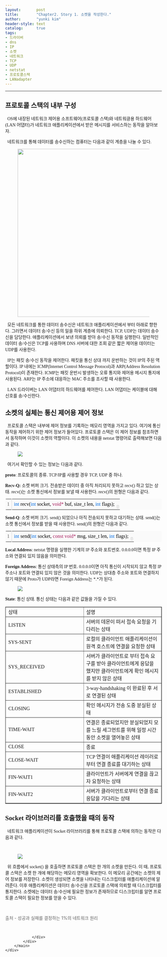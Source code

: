 ```yaml
---
layout:       post
title:        "Chapter2. Story 1. 소켓을 작성한다."
author:       "yunki kim"
header-style: text
catalog:      true
tags: 
- 드라이버
- dns
- IP
- 소켓
- 네트워크
- TCP
- UDP
- netstat
- 프로토콜스택
- LANadapter
---
```


<head></head>
<body id="tt-body-page" class="">
<div id="wrap" class="wrap-right">
    <div id="container">
        <main class="main ">
            <div class="area-main">
                <div class="area-view">
                    <div class="article-header"></div>
                    <hr>
                    <div class="article-view">
                        <div class="contents_style">
                            <h2 data-ke-size="size26"><span style="font-family: 'Noto Serif KR';"><b>프로토콜 스택의 내부 구성</b></span></h2>
<p data-ke-size="size16"><span style="font-family: 'Noto Serif KR';">&nbsp; OS에 내장된 네트워크 제어용 소프트웨어(프로토콜 스택)와 네트워킁용 하드웨어(LAN 어댑터)가 네트워크 애플리케이션에서 받은 메시지를 서비스하는 동작을 알아보자.</span></p>
<p data-ke-size="size16"><span style="font-family: 'Noto Serif KR';">&nbsp; 네트워크를 통해 데이터를 송수신하는 컴퓨터는 다음과 같이 계층을 나눌 수 있다.</span></p>
<p></p><figure class="imageblock alignCenter" width="774" height="539">
    <span data-lightbox="lightbox">
        <img src="/img/Q2hhcHRlcjIuIFN0b3J5IDEuIOyGjOy8k+ydhCDsnpHshLHtlZzri6Qu/img.png" width="774" height="539">
    </span>
    <figcaption></figcaption>
</figure><p></p>
<p data-ke-size="size16"><span style="font-family: 'Noto Serif KR';">&nbsp; 모든 네트워크를 통한 데이터 송수신은 네트워크 애플리케이션에서 부터 아래로 향한다. 그러면서 데이터 송/수신 등의 일을 하위 계층에 의뢰한다. TCP, UDP는 데이터 송수신을 담당한다. 애플리케이션에서 보낸 의뢰를 받아 송/수신 동작을 실행한다. 일반적인 데이터 송/수신은 TCP를 사용하며 DNS 서버에 대한 조회 같은 짧은 제어용 데이터는 UDP를 사용한다.</span></p>
<p data-ke-size="size16"><span style="font-family: 'Noto Serif KR';">&nbsp; IP는 패킷 송/수신 동작을 제어한다. 패킷을 통신 상대 까지 운반하는 것이 IP의 주된 역할이다. IP 내에는 ICMP(Internet Control Message Protocol)과 ARP(Address Resolution Protocol)이 존재한다. ICMP는 패킷 운반시 발생하는 오류 통지와 제어용 메시지 통지에 사용된다. ARP는 IP 주소에 대응하는 MAC 주소를 조사할 때 사용한다.</span></p>
<p data-ke-size="size16"><span style="font-family: 'Noto Serif KR';">&nbsp; LAN 드라이버는 LAN 어댑터의 하드웨어를 제어한다. LAN 어댑터는 케이블에 대해 신호를 송/수신한다.</span></p>
<h2 data-ke-size="size26"><span style="font-family: 'Noto Serif KR';"><b>소켓의 실체는 통신 제어용 제어 정보</b></span></h2>
<p data-ke-size="size16"><span style="font-family: 'Noto Serif KR';">&nbsp; 프로토콜 스택은 내부에 제어 정보를 기록하는 메모리 영역을 가지고 있다. 여기에 통신 동작을 제어하기 위한 제어 정보가 들어있다. 프로토콜 스택은 이 제어 정보를 참조하면서 동작하며 이것이 소켓의 역할이다. 이 소켓의 내용을 netstat 명령어로 출력해보면 다음과 같다.</span></p>
<p></p><figure class="imageblock alignCenter">
    <span data-lightbox="lightbox">
        <img src="/img/Q2hhcHRlcjIuIFN0b3J5IDEuIOyGjOy8k+ydhCDsnpHshLHtlZzri6Qu/img_1.png">
    </span>
    <figcaption></figcaption>
</figure><p></p>
<p data-ke-size="size16"><span style="font-family: 'Noto Serif KR';">&nbsp; 여기서 확인할 수 있는 정보는 다음과 같다.</span></p>
<p data-ke-size="size16"><span style="font-family: 'Noto Serif KR';"><b>proto</b>: 프로토콜의 종류. TCP/IP를 사용할 경우 TCP, UDP 중 하나.</span></p>
<p data-ke-size="size16"><span style="font-family: 'Noto Serif KR';"><b>Recv-Q:&nbsp;</b>소켓 버퍼 크기. 전송받은 데이터 중 아직 처리되지 못하고 recv() 하고 있는 상태. recv()는 소켓 통신에서 정보를 보낼 때 사용한다. recv()의 원형은 다음과 같다.</span></p>
<div class="colorscripter-code" style="color: #010101; font-family: Consolas, 'Liberation Mono', Menlo, Courier, monospace !important; position: relative !important; overflow: auto;">
<table class="colorscripter-code-table" style="margin: 0; padding: 0; border: none; background-color: #fafafa; border-radius: 4px;" cellspacing="0" cellpadding="0" data-ke-align="alignLeft">
<tbody>
<tr>
<td style="padding: 6px; border-right: 2px solid #e5e5e5;">
<div style="margin: 0; padding: 0; word-break: normal; text-align: right; color: #666; font-family: Consolas, 'Liberation Mono', Menlo, Courier, monospace !important; line-height: 130%;">
<div style="line-height: 130%;"><span style="font-family: 'Noto Serif KR';">1</span></div>
</div>
</td>
<td style="padding: 6px 0; text-align: left;">
<div style="margin: 0; padding: 0; color: #010101; font-family: Consolas, 'Liberation Mono', Menlo, Courier, monospace !important; line-height: 130%;">
<div style="padding: 0 6px; white-space: pre; line-height: 130%;"><span style="font-family: 'Noto Serif KR';"><span style="color: #066de2;">int</span>&nbsp;recv(<span style="color: #066de2;">int</span>&nbsp;socket,&nbsp;<span style="color: #a71d5d;">void</span><span style="color: #a71d5d;">*</span>&nbsp;buf,&nbsp;size_t&nbsp;len,&nbsp;<span style="color: #066de2;">int</span>&nbsp;flags);</span></div>
</div>
</td>
<td style="vertical-align: bottom; padding: 0 2px 4px 0;"><span style="font-family: 'Noto Serif KR';"><a style="text-decoration: none; color: white;" href="http://colorscripter.com/info#e" target="_blank" rel="noopener"><span style="font-size: 9px; word-break: normal; background-color: #e5e5e5; color: white; border-radius: 10px; padding: 1px;">cs</span></a></span></td>
</tr>
</tbody>
</table>
</div>
<p data-ke-size="size16"><span style="font-family: 'Noto Serif KR';"><b>Send-Q</b>: 소켓 버퍼 크기. send() 되었으나 아직 전송되지 못하고 대기하는 상태. send()는 소켓 통신에서 정보를 받을 때 사용한다. send()의 원형은 다음과 같다.</span></p>
<div class="colorscripter-code" style="color: #010101; font-family: Consolas, 'Liberation Mono', Menlo, Courier, monospace !important; position: relative !important; overflow: auto;">
<table class="colorscripter-code-table" style="margin: 0; padding: 0; border: none; background-color: #fafafa; border-radius: 4px;" cellspacing="0" cellpadding="0" data-ke-align="alignLeft">
<tbody>
<tr>
<td style="padding: 6px; border-right: 2px solid #e5e5e5;">
<div style="margin: 0; padding: 0; word-break: normal; text-align: right; color: #666; font-family: Consolas, 'Liberation Mono', Menlo, Courier, monospace !important; line-height: 130%;">
<div style="line-height: 130%;"><span style="font-family: 'Noto Serif KR';">1</span></div>
</div>
</td>
<td style="padding: 6px 0; text-align: left;">
<div style="margin: 0; padding: 0; color: #010101; font-family: Consolas, 'Liberation Mono', Menlo, Courier, monospace !important; line-height: 130%;">
<div style="padding: 0 6px; white-space: pre; line-height: 130%;"><span style="font-family: 'Noto Serif KR';"><span style="color: #066de2;">int</span>&nbsp;send(<span style="color: #066de2;">int</span>&nbsp;socket,&nbsp;<span style="color: #a71d5d;">const</span>&nbsp;<span style="color: #a71d5d;">void</span><span style="color: #a71d5d;">*</span>&nbsp;msg,&nbsp;size_t&nbsp;len,&nbsp;<span style="color: #066de2;">int</span>&nbsp;flags);</span></div>
</div>
</td>
<td style="vertical-align: bottom; padding: 0 2px 4px 0;"><span style="font-family: 'Noto Serif KR';"><a style="text-decoration: none; color: white;" href="http://colorscripter.com/info#e" target="_blank" rel="noopener"><span style="font-size: 9px; word-break: normal; background-color: #e5e5e5; color: white; border-radius: 10px; padding: 1px;">cs</span></a></span></td>
</tr>
</tbody>
</table>
</div>
<p data-ke-size="size16"><span style="font-family: 'Noto Serif KR';"><b>Local Address</b>: netstat 명령을 실행한 기계의 IP 주소와 포트번호. 0.0.0.0이면 특정 IP 주소와 연결되 있지 않음을 의미한다.</span></p>
<p data-ke-size="size16"><span style="font-family: 'Noto Serif KR';"><b>Foreign Address</b>: 통신 상태측의 IP 번호. 0.0.0.0이면 아직 통신이 시작되지 않고 특정 IP 주소나 포트와 연결되 있지 않은 것을 의미한다. UDP는 상대층 주소와 포트와 연결하지 않기 때문에 Proto가 UDP라면 Foreign Address는 *.*가 된다.</span></p>
<p></p><figure class="imageblock alignCenter">
    <span data-lightbox="lightbox">
        <img src="/img/Q2hhcHRlcjIuIFN0b3J5IDEuIOyGjOy8k+ydhCDsnpHshLHtlZzri6Qu/img_2.png">
    </span>
    <figcaption></figcaption>
</figure><p></p>
<p data-ke-size="size16"><span style="font-family: 'Noto Serif KR';"><b>State</b>: 통신 상태. 통신 상태는 다음과 같은 값들을 가질 수 있다.</span></p>
<table style="border-collapse: collapse; width: 100%;" border="1" data-ke-align="alignLeft" data-ke-style="style1">
<tbody>
<tr>
<td style="width: 50%;"><span style="font-family: 'Noto Serif KR';">상태</span></td>
<td style="width: 50%;"><span style="font-family: 'Noto Serif KR';">설명</span></td>
</tr>
<tr>
<td style="width: 50%;"><span style="font-family: 'Noto Serif KR';">LISTEN</span></td>
<td style="width: 50%;"><span style="font-family: 'Noto Serif KR';">서버의 데몬이 떠서 접속 요청을 기다리는 상태</span></td>
</tr>
<tr>
<td style="width: 50%;"><span style="font-family: 'Noto Serif KR';">SYS-SENT</span></td>
<td style="width: 50%;"><span style="font-family: 'Noto Serif KR';">로컬의 클라이언트 애플리케이션이 원격 호스트에 연결을 요청한 상태</span></td>
</tr>
<tr>
<td style="width: 50%;"><span style="font-family: 'Noto Serif KR';">SYS_RECEIVED</span></td>
<td style="width: 50%;"><span style="font-family: 'Noto Serif KR';">서버가 클라이언트로 부터 접속 요구를 받아 클라이언트에게 응답을 했지만 클라이언트에게 확인 메시지를 받지 않은 상태</span></td>
</tr>
<tr>
<td style="width: 50%;"><span style="font-family: 'Noto Serif KR';">ESTABLISHED</span></td>
<td style="width: 50%;"><span style="font-family: 'Noto Serif KR';">3-way-handshaking 이 완료된 후 서로 연결된 상태</span></td>
</tr>
<tr>
<td style="width: 50%;"><span style="font-family: 'Noto Serif KR';">CLOSING</span></td>
<td style="width: 50%;"><span style="font-family: 'Noto Serif KR';">확인 메시지가 전송 도중 분실된 상태</span></td>
</tr>
<tr>
<td style="width: 50%;"><span style="font-family: 'Noto Serif KR';">TIME-WAIT</span></td>
<td style="width: 50%;"><span style="font-family: 'Noto Serif KR';">연결은 종료되었지만 분실되었지 모를 느릴 세그먼트를 위해 일정 시간동안 소켓을 열어놓은 상태</span></td>
</tr>
<tr>
<td style="width: 50%;"><span style="font-family: 'Noto Serif KR';">CLOSE</span></td>
<td style="width: 50%;"><span style="font-family: 'Noto Serif KR';">종료</span></td>
</tr>
<tr>
<td style="width: 50%;"><span style="font-family: 'Noto Serif KR';">CLOSE-WAIT</span></td>
<td style="width: 50%;"><span style="font-family: 'Noto Serif KR';">TCP 연결이 애플리케이션 레이러로 부터 연결 종료를 대기하는 상태</span></td>
</tr>
<tr>
<td style="width: 50%;"><span style="font-family: 'Noto Serif KR';">FIN-WAIT1</span></td>
<td style="width: 50%;"><span style="font-family: 'Noto Serif KR';">클라이언트가 서버에게 연결을 끊고자 요청하는 상태</span></td>
</tr>
<tr>
<td style="width: 50%;"><span style="font-family: 'Noto Serif KR';">FIN-WAIT2</span></td>
<td style="width: 50%;"><span style="font-family: 'Noto Serif KR';">서버가 클라이언트로부터 연결 종료 응답을 기다리는 상태</span></td>
</tr>
</tbody>
</table>
<h2 data-ke-size="size26"><span style="font-family: 'Noto Serif KR';"><b>Socket 라이브러리를 호출했을 때의 동작</b></span></h2>
<p data-ke-size="size16"><span style="font-family: 'Noto Serif KR';">&nbsp; 네트워크 애플리케이션이 Socket 라이브러리를 통해 프로토콜 스택에 의하는 동작은 다음과 같다.</span></p>
<p data-ke-size="size16"><span style="font-family: 'Noto Serif KR';"></span></p>
<p></p><figure class="imageblock alignCenter">
    <span data-lightbox="lightbox">
        <img src="/img/Q2hhcHRlcjIuIFN0b3J5IDEuIOyGjOy8k+ydhCDsnpHshLHtlZzri6Qu/img_3.png">
    </span>
    <figcaption></figcaption>
</figure><p></p>
<p data-ke-size="size16"><span style="font-family: 'Noto Serif KR';">&nbsp; 위 흐름에서 socket() 을 호출하면 프로토콜 스택은 한 개의 소켓을 만든다. 이 때, 프로토콜 스택은 소켓 한 개에 해당하는 메모리 영역을 확보한다. 이 메모리 공간에는 소켓의 제어 정보를 저장한다. 소켓이 생성되면 소켓을 나타내는 디스크립터를 애플리케이션에 알려준다. 이후 애플리케이션은 데이터 송/수신을 프로토콜 스택에 의뢰할 때 디스크립터를 통지한다. 소켓에는 데이터 송/수신에 필요한 정보가 존재하므로 디스크립터를 알면 프로토콜 스택이 필요한 정보를 얻을 수 있다.&nbsp;</span></p>
<p data-ke-size="size16">&nbsp;</p>
<p data-ke-size="size16"><span style="color: #666666;">출처 - 성공과 실패를 결정하는 1%의 네트워크 원리</span></p>
                        </div>
                        <br>
                        <div class="tags"></div>
                    </div>
                    
                </div>
            </div>
        </main>
    </div>
</div>


</body>